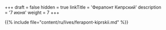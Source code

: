 +++
draft = false
hidden = true
linkTitle = 'Ферапонт Кипрский'
description = '7 июня'
weight = 7
+++

{{% include file="content/ru/lives/ferapont-kiprskii.md" %}}
